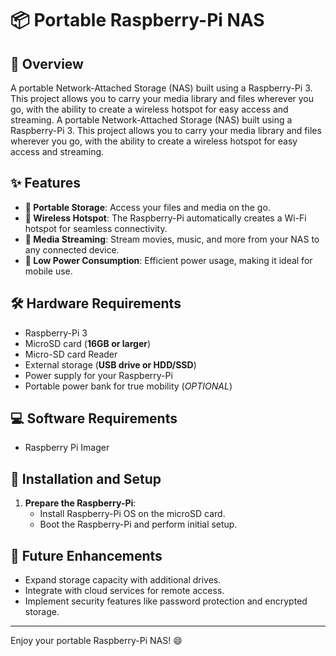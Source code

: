 # 📦 Portable Raspberry-Pi NAS

## 🚀 Overview
A portable Network-Attached Storage (NAS) built using a Raspberry-Pi 3. This project allows you to carry your media library and files wherever you go, with the ability to create a wireless hotspot for easy access and streaming.
A portable Network-Attached Storage (NAS) built using a Raspberry-Pi 3. This project allows you to carry your media library and files wherever you go, with the ability to create a wireless hotspot for easy access and streaming.

## ✨ Features
- **🎒 Portable Storage**: Access your files and media on the go.
- **📶 Wireless Hotspot**: The Raspberry-Pi automatically creates a Wi-Fi hotspot for seamless connectivity.
- **🎥 Media Streaming**: Stream movies, music, and more from your NAS to any connected device.
- **🔋 Low Power Consumption**: Efficient power usage, making it ideal for mobile use.

## 🛠️ Hardware Requirements
- Raspberry-Pi 3
- MicroSD card (**16GB or larger**)
- Micro-SD card Reader
- External storage (**USB drive or HDD/SSD**)
- Power supply for your Raspberry-Pi
- Portable power bank for true mobility (*OPTIONAL*)

## 💻 Software Requirements
- Raspberry Pi Imager


## 📖 Installation and Setup
1. **Prepare the Raspberry-Pi**:
    - Install Raspberry-Pi OS on the microSD card.
    - Boot the Raspberry-Pi and perform initial setup.


## 🔄 Future Enhancements
- Expand storage capacity with additional drives.
- Integrate with cloud services for remote access.
- Implement security features like password protection and encrypted storage.

---

Enjoy your portable Raspberry-Pi NAS! 😄
